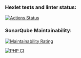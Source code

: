 ### Hexlet tests and linter status:
[![Actions Status](https://github.com/Neizzzy/php-project-9/actions/workflows/hexlet-check.yml/badge.svg)](https://github.com/Neizzzy/php-project-9/actions)

### SonarQube Maintainability:
[![Maintainability Rating](https://sonarcloud.io/api/project_badges/measure?project=Neizzzy_php-project-9&metric=sqale_rating)](https://sonarcloud.io/summary/new_code?id=Neizzzy_php-project-9)

[![PHP CI](https://github.com/Neizzzy/php-project-9/actions/workflows/ci.yml/badge.svg)](https://github.com/Neizzzy/php-project-9/actions/workflows/ci.yml)
